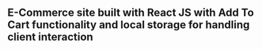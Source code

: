 
## E-Commerce site built with React JS with Add To Cart functionality and local storage for handling client interaction
